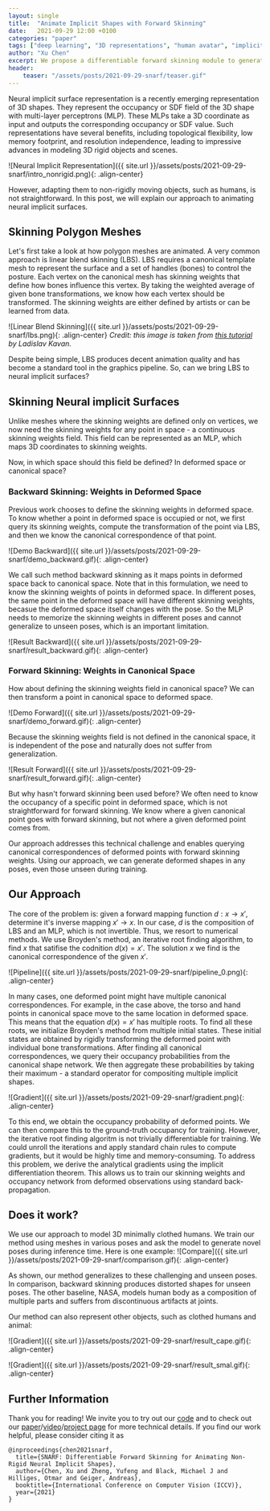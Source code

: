 ```yaml
---
layout: single
title:  "Animate Implicit Shapes with Forward Skinning"
date:   2021-09-29 12:00 +0100
categories: "paper"
tags: ["deep learning", "3D representations", "human avatar", "implicit neural representations"]
author: "Xu Chen"
excerpt: We propose a differentiable forward skinning module to generate implicit shapes in unseen poses.
header:
    teaser: "/assets/posts/2021-09-29-snarf/teaser.gif"
---
```


Neural implicit surface representation is a recently emerging representation of 3D shapes. They represent the occupancy or SDF field of the 3D shape with multi-layer perceptrons (MLP). These MLPs take a 3D coordinate as input and outputs the corresponding occupancy or SDF value. Such representations have several benefits, including topological flexibility, low memory footprint, and resolution independence, leading to impressive advances in modeling 3D rigid objects and scenes.


![Neural Implicit Representation]({{ site.url }}/assets/posts/2021-09-29-snarf/intro_nonrigid.png){: .align-center} 

However, adapting them to non-rigidly moving objects, such as humans, is not straightforward. In this post, we will explain our approach to animating neural implicit surfaces. 

## Skinning Polygon Meshes

Let's first take a look at how polygon meshes are animated. A very common approach is linear blend skinning (LBS). LBS requires a canonical template mesh to represent the surface and a set of handles (bones) to control the posture. Each vertex on the canonical mesh has skinning weights that define how bones influence this vertex. By taking the weighted average of given bone transformations, we know how each vertex should be transformed. The skinning weights are either defined by artists or can be learned from data. 


![Linear Blend Skinning]({{ site.url }}/assets/posts/2021-09-29-snarf/lbs.png){: .align-center} 
*Credit: this image is taken from [this tutorial](https://skinning.org/direct-methods.pdf) by Ladislav Kavan.*

Despite being simple, LBS produces decent animation quality and has become a standard tool in the graphics pipeline. So, can we bring LBS to neural implicit surfaces?


## Skinning Neural implicit Surfaces

Unlike meshes where the skinning weights are defined only on vertices, we now need the skinning weights for any point in space - a continuous skinning weights field.  This field can be represented as an MLP, which maps 3D coordinates to skinning weights. 

Now, in which space should this field be defined? In deformed space or canonical space?

### Backward Skinning: Weights in Deformed Space
Previous work chooses to define the skinning weights in deformed space. To know whether a point in deformed space is occupied or not, we first query its skinning weights, compute the transformation of the point via LBS, and then we know the canonical correspondence of that point. 

![Demo Backward]({{ site.url }}/assets/posts/2021-09-29-snarf/demo_backward.gif){: .align-center} 

We call such method backward skinning as it maps points in deformed space back to canonical space. Note that in this formulation, we need to know the skinning weights of points in deformed space. In different poses, the same point in the deformed space will have different skinning weights, becasue the deformed space itself changes with the pose. So the MLP needs to memorize the skinning weights in different poses and cannot generalize to unseen poses, which is an important limitation.

![Result Backward]({{ site.url }}/assets/posts/2021-09-29-snarf/result_backward.gif){: .align-center} 
### Forward Skinning: Weights in Canonical Space
How about defining the skinning weights field in canonical space? We can then transform a point in canonical space to deformed space. 

![Demo Forward]({{ site.url }}/assets/posts/2021-09-29-snarf/demo_forward.gif){: .align-center} 

Because the skinning weights field is not defined in the canonical space, it is independent of the pose and naturally does not suffer from generalization.  

![Result Forward]({{ site.url }}/assets/posts/2021-09-29-snarf/result_forward.gif){: .align-center} 

But why hasn't forward skinning been used before?  We often need to know the occupancy of a specific point in deformed space, which is not straightforward for forward skinning. We know where a given canonical point goes with forward skinning, but not where a given deformed point comes from. 

Our approach addresses this technical challenge and enables querying canonical correspondences of deformed points with forward skinning weights. Using our approach, we can generate deformed shapes in any poses, even those unseen during training. 

## Our Approach
The core of the problem is: given a forward mapping function $d:x \rightarrow x'$, determine it's inverse mapping $x' \rightarrow x$. In our case, $d$ is the composition of LBS and an MLP, which is not invertible. Thus, we resort to numerical methods. We use Broyden's method, an iterative root finding algorithm, to find $x$ that satifise the codnition $d(x)=x'$. The solution $x$ we find is the canonical correspondence of the given $x'$.

![Pipeline]({{ site.url }}/assets/posts/2021-09-29-snarf/pipeline_0.png){: .align-center} 

In many cases, one deformed point might have multiple canonical correspondences. For example, in the case above, the torso and hand points in canonical space move to the same location in deformed space. This means that the equation $d(x)=x'$ has multiple roots. To find all these roots, we initialize Broyden's method from multiple initial states. These initial states are obtained by rigidly transforming the deformed point with individual bone transformations. After finding all canonical correspondences, we query their occupancy probabilities from the canonical shape network. We then aggregate these probabilities by taking their maximum - a standard operator for compositing multiple implicit shapes.

![Gradient]({{ site.url }}/assets/posts/2021-09-29-snarf/gradient.png){: .align-center} 

To this end, we obtain the occupancy probability of deformed points. We can then compare this to the ground-truth occupancy for training. However, the iterative root finding algoritm is not trivially differentiable for training. We could unroll the iterations and apply standard chain rules to compute gradients, but it would be highly time and memory-consuming. To address this problem, we derive the analytical gradients using the implicit differentiation theorem. This allows us to train our skinning weights and occupancy network from deformed observations using standard back-propagation.

## Does it work?
We use our approach to model 3D minimally clothed humans. We train our method using meshes in various poses and ask the model to generate novel poses during inference time. Here is one example:
![Compare]({{ site.url }}/assets/posts/2021-09-29-snarf/comparison.gif){: .align-center} 

As shown, our method generalizes to these challenging and unseen poses. In comparison, backward skinning produces distorted shapes for unseen poses. The other baseline, NASA, models human body as a composition of multiple parts and suffers from discontinuous artifacts at joints.

Our method can also represent other objects, such as clothed humans and animal:

![Gradient]({{ site.url }}/assets/posts/2021-09-29-snarf/result_cape.gif){: .align-center} 

![Gradient]({{ site.url }}/assets/posts/2021-09-29-snarf/result_smal.gif){: .align-center} 

## Further Information

Thank you for reading! We invite you to try out our [code](https://github.com/xuchen-ethz/snarf) and to check out our [paper](https://arxiv.org/pdf/2104.03953.pdf)/[video](https://www.youtube.com/watch?v=rCEpFTKjFHE)/[project page](https://xuchen-ethz.github.io/snarf/) for more technical details. If you find our work helpful, please consider citing it as

```
@inproceedings{chen2021snarf,
  title={SNARF: Differentiable Forward Skinning for Animating Non-Rigid Neural Implicit Shapes},
  author={Chen, Xu and Zheng, Yufeng and Black, Michael J and Hilliges, Otmar and Geiger, Andreas},
  booktitle={International Conference on Computer Vision (ICCV)},
  year={2021}
}
```
